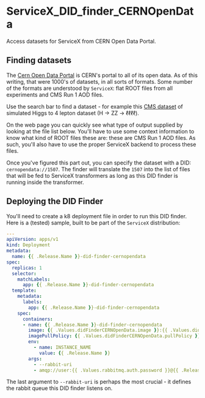 # ServiceX_DID_finder_CERNOpenData
 Access datasets for ServiceX from CERN Open Data Portal.

## Finding datasets

The [Cern Open Data Portal](http://opendata.cern.ch/) is CERN's portal to all of its open data. As of this writing, that were 1000's of datasets, in all sorts of formats. Some number of the formats are understood by `ServiceX`: flat ROOT files from all experiments and CMS Run 1 AOD files.

Use the search bar to find a dataset - for example this [CMS dataset](http://opendata.cern.ch/record/1507) of simulated Higgs to 4 lepton dataset (H → ZZ → ℓℓℓℓ).

On the web page you can quickly see what type of output supplied by looking at the file list below. You'll have to use some context information to know what kind of ROOT files these are: these are CMS Run 1 AOD files. As such, you'll also have to use the proper ServiceX backend to process these files.

Once you've figured this part out, you can specify the dataset with a DID: `cernopendata://1507`. The finder will translate the `1507` into the list of files that will be fed to ServiceX transformers as long as this DID finder is running inside the transformer.

## Deploying the DID Finder

You'll need to create a k8 deployment file in order to run this DID finder. Here is a (tested) sample, built to be part of the `ServiceX` distribution:

```yaml
---
apiVersion: apps/v1
kind: Deployment
metadata:
  name: {{ .Release.Name }}-did-finder-cernopendata
spec:
  replicas: 1
  selector:
    matchLabels:
      app: {{ .Release.Name }}-did-finder-cernopendata
  template:
    metadata:
      labels:
        app: {{ .Release.Name }}-did-finder-cernopendata
    spec:
      containers:
      - name: {{ .Release.Name }}-did-finder-cernopendata
        image: {{ .Values.didFinderCERNOpenData.image }}:{{ .Values.didFinderCERNOpenData.tag }}
        imagePullPolicy: {{ .Values.didFinderCERNOpenData.pullPolicy }}
        env:
          - name: INSTANCE_NAME
            value: {{ .Release.Name }}
        args:
          - --rabbit-uri
          - amqp://user:{{ .Values.rabbitmq.auth.password }}@{{ .Release.Name }}-rabbitmq:5672
```

The last argument to `--rabbit-uri` is perhaps the most crucial - it defines the rabbit queue this DID finder listens on.
